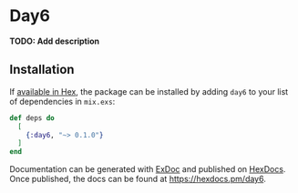 # Day6

**TODO: Add description**

## Installation

If [available in Hex](https://hex.pm/docs/publish), the package can be installed
by adding `day6` to your list of dependencies in `mix.exs`:

```elixir
def deps do
  [
    {:day6, "~> 0.1.0"}
  ]
end
```

Documentation can be generated with [ExDoc](https://github.com/elixir-lang/ex_doc)
and published on [HexDocs](https://hexdocs.pm). Once published, the docs can
be found at <https://hexdocs.pm/day6>.

